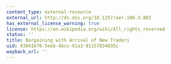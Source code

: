```yaml
---
content_type: external-resource
external_url: http://dx.doi.org/10.1257/aer.100.3.802
has_external_license_warning: true
license: https://en.wikipedia.org/wiki/All_rights_reserved
status: ''
title: Bargaining with Arrival of New Traders
uid: 93041b76-5eeb-4bcc-91a3-91157834035c
wayback_url: ''
---
```

